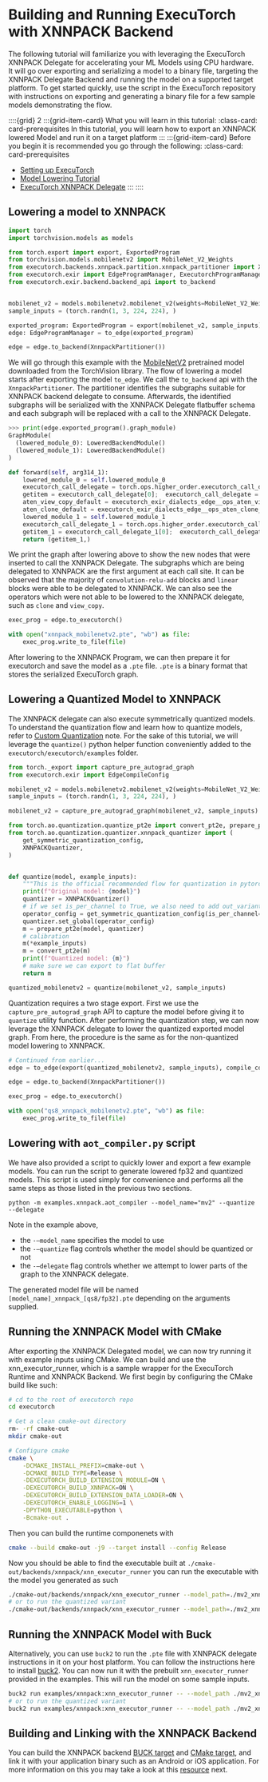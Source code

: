# Building and Running ExecuTorch with XNNPACK Backend

The following tutorial will familiarize you with leveraging the ExecuTorch XNNPACK Delegate for accelerating your ML Models using CPU hardware. It will go over exporting and serializing a model to a binary file, targeting the XNNPACK Delegate Backend and running the model on a supported target  platform. To get started quickly, use the script in the ExecuTorch repository with instructions on exporting and generating  a binary file for a few sample models demonstrating the flow.

<!----This will show a grid card on the page----->
::::{grid} 2
:::{grid-item-card}  What you will learn in this tutorial:
:class-card: card-prerequisites
In this tutorial, you will learn how to export an XNNPACK lowered Model and run it on a target platform
:::
:::{grid-item-card}  Before you begin it is recommended you go through the following:
:class-card: card-prerequisites
* [Setting up ExecuTorch](./getting-started-setup.md)
* [Model Lowering Tutorial](./tutorials/export-to-executorch-tutorial)
* [ExecuTorch XNNPACK Delegate](./native-delegates-executorch-xnnpack-delegate.md)
:::
::::


## Lowering a model to XNNPACK
```python
import torch
import torchvision.models as models

from torch.export import export, ExportedProgram
from torchvision.models.mobilenetv2 import MobileNet_V2_Weights
from executorch.backends.xnnpack.partition.xnnpack_partitioner import XnnpackPartitioner
from executorch.exir import EdgeProgramManager, ExecutorchProgramManager, to_edge
from executorch.exir.backend.backend_api import to_backend


mobilenet_v2 = models.mobilenetv2.mobilenet_v2(weights=MobileNet_V2_Weights.DEFAULT).eval()
sample_inputs = (torch.randn(1, 3, 224, 224), )

exported_program: ExportedProgram = export(mobilenet_v2, sample_inputs)
edge: EdgeProgramManager = to_edge(exported_program)

edge = edge.to_backend(XnnpackPartitioner())
```

We will go through this example with the [MobileNetV2](https://pytorch.org/hub/pytorch_vision_mobilenet_v2/) pretrained model downloaded from the TorchVision library. The flow of lowering a model starts after exporting the model `to_edge`. We call the `to_backend` api with the `XnnpackPartitioner`. The partitioner identifies the subgraphs suitable for XNNPACK backend delegate to consume. Afterwards, the identified subgraphs will be serialized with the XNNPACK Delegate flatbuffer schema and each subgraph will be replaced with a call to the XNNPACK Delegate.

```python
>>> print(edge.exported_program().graph_module)
GraphModule(
  (lowered_module_0): LoweredBackendModule()
  (lowered_module_1): LoweredBackendModule()
)

def forward(self, arg314_1):
    lowered_module_0 = self.lowered_module_0
    executorch_call_delegate = torch.ops.higher_order.executorch_call_delegate(lowered_module_0, arg314_1);  lowered_module_0 = arg314_1 = None
    getitem = executorch_call_delegate[0];  executorch_call_delegate = None
    aten_view_copy_default = executorch_exir_dialects_edge__ops_aten_view_copy_default(getitem, [1, 1280]);  getitem = None
    aten_clone_default = executorch_exir_dialects_edge__ops_aten_clone_default(aten_view_copy_default);  aten_view_copy_default = None
    lowered_module_1 = self.lowered_module_1
    executorch_call_delegate_1 = torch.ops.higher_order.executorch_call_delegate(lowered_module_1, aten_clone_default);  lowered_module_1 = aten_clone_default = None
    getitem_1 = executorch_call_delegate_1[0];  executorch_call_delegate_1 = None
    return (getitem_1,)
```

We print the graph after lowering above to show the new nodes that were inserted to call the XNNPACK Delegate. The subgraphs which are being delegated to XNNPACK are the first argument at each call site. It can be observed that the majority of `convolution-relu-add` blocks and `linear` blocks were able to be delegated to XNNPACK. We can also see the operators which were not able to be lowered to the XNNPACK delegate, such as `clone` and `view_copy`.

```python
exec_prog = edge.to_executorch()

with open("xnnpack_mobilenetv2.pte", "wb") as file:
    exec_prog.write_to_file(file)
```
After lowering to the XNNPACK Program, we can then prepare it for executorch and save the model as a `.pte` file. `.pte` is a binary format that stores the serialized ExecuTorch graph.


## Lowering a Quantized Model to XNNPACK
The XNNPACK delegate can also execute symmetrically quantized models. To understand the quantization flow and learn how to quantize models, refer to [Custom Quantization](quantization-custom-quantization.md) note. For the sake of this tutorial, we will leverage the `quantize()` python helper function conveniently added to the `executorch/executorch/examples` folder.

```python
from torch._export import capture_pre_autograd_graph
from executorch.exir import EdgeCompileConfig

mobilenet_v2 = models.mobilenetv2.mobilenet_v2(weights=MobileNet_V2_Weights.DEFAULT).eval()
sample_inputs = (torch.randn(1, 3, 224, 224), )

mobilenet_v2 = capture_pre_autograd_graph(mobilenet_v2, sample_inputs) # 2-stage export for quantization path

from torch.ao.quantization.quantize_pt2e import convert_pt2e, prepare_pt2e
from torch.ao.quantization.quantizer.xnnpack_quantizer import (
    get_symmetric_quantization_config,
    XNNPACKQuantizer,
)


def quantize(model, example_inputs):
    """This is the official recommended flow for quantization in pytorch 2.0 export"""
    print(f"Original model: {model}")
    quantizer = XNNPACKQuantizer()
    # if we set is_per_channel to True, we also need to add out_variant of quantize_per_channel/dequantize_per_channel
    operator_config = get_symmetric_quantization_config(is_per_channel=False)
    quantizer.set_global(operator_config)
    m = prepare_pt2e(model, quantizer)
    # calibration
    m(*example_inputs)
    m = convert_pt2e(m)
    print(f"Quantized model: {m}")
    # make sure we can export to flat buffer
    return m

quantized_mobilenetv2 = quantize(mobilenet_v2, sample_inputs)
```

Quantization requires a two stage export. First we use the `capture_pre_autograd_graph` API to capture the model before giving it to `quantize` utility function. After performing the quantization step, we can now leverage the XNNPACK delegate to lower the quantized exported model graph. From here, the procedure is the same as for the non-quantized model lowering to XNNPACK.

```python
# Continued from earlier...
edge = to_edge(export(quantized_mobilenetv2, sample_inputs), compile_config=EdgeCompileConfig(_check_ir_validity=False))

edge = edge.to_backend(XnnpackPartitioner())

exec_prog = edge.to_executorch()

with open("qs8_xnnpack_mobilenetv2.pte", "wb") as file:
    exec_prog.write_to_file(file)
```

## Lowering with `aot_compiler.py` script
We have also provided a script to quickly lower and export a few example models. You can run the script to generate lowered fp32 and quantized models. This script is used simply for convenience and performs all the same steps as those listed in the previous two sections.

```
python -m examples.xnnpack.aot_compiler --model_name="mv2" --quantize --delegate
```

Note in the example above,
* the `-—model_name` specifies the model to use
* the `-—quantize` flag controls whether the model should be quantized or not
* the `-—delegate` flag controls whether we attempt to lower parts of the graph to the XNNPACK delegate.

The generated model file will be named `[model_name]_xnnpack_[qs8/fp32].pte` depending on the arguments supplied.

## Running the XNNPACK Model with CMake
After exporting the XNNPACK Delegated model, we can now try running it with example inputs using CMake. We can build and use the xnn_executor_runner, which is a sample wrapper for the ExecuTorch Runtime and XNNPACK Backend. We first begin by configuring the CMake build like such:
```bash
# cd to the root of executorch repo
cd executorch

# Get a clean cmake-out directory
rm- -rf cmake-out
mkdir cmake-out

# Configure cmake
cmake \
    -DCMAKE_INSTALL_PREFIX=cmake-out \
    -DCMAKE_BUILD_TYPE=Release \
    -DEXECUTORCH_BUILD_EXTENSION_MODULE=ON \
    -DEXECUTORCH_BUILD_XNNPACK=ON \
    -DEXECUTORCH_BUILD_EXTENSION_DATA_LOADER=ON \
    -DEXECUTORCH_ENABLE_LOGGING=1 \
    -DPYTHON_EXECUTABLE=python \
    -Bcmake-out .
```
Then you can build the runtime componenets with

```bash
cmake --build cmake-out -j9 --target install --config Release
```

Now you should be able to find the executable built at `./cmake-out/backends/xnnpack/xnn_executor_runner` you can run the executable with the model you generated as such
```bash
./cmake-out/backends/xnnpack/xnn_executor_runner --model_path=./mv2_xnnpack_fp32.pte
# or to run the quantized variant
./cmake-out/backends/xnnpack/xnn_executor_runner --model_path=./mv2_xnnpack_q8.pte
```


## Running the XNNPACK Model with Buck
Alternatively, you can use `buck2` to run the `.pte` file with XNNPACK delegate instructions in it on your host platform. You can follow the instructions here to install [buck2](getting-started-setup.md#Build-&-Run). You can now run it with the prebuilt `xnn_executor_runner` provided in the examples. This will run the model on some sample inputs.

```bash
buck2 run examples/xnnpack:xnn_executor_runner -- --model_path ./mv2_xnnpack_fp32.pte
# or to run the quantized variant
buck2 run examples/xnnpack:xnn_executor_runner -- --model_path ./mv2_xnnpack_q8.pte
```

## Building and Linking with the XNNPACK Backend
You can build the XNNPACK backend [BUCK target](https://github.com/pytorch/executorch/blob/main/backends/xnnpack/targets.bzl#L54) and [CMake target](https://github.com/pytorch/executorch/blob/main/backends/xnnpack/CMakeLists.txt#L83), and link it with your application binary such as an Android or iOS application. For more information on this you may take a look at this [resource](demo-apps-android.md) next.

